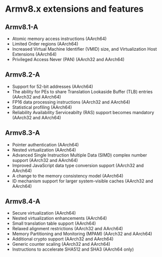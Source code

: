 # Armv8.x extensions and features

## Armv8.1-A

- Atomic memory access instructions (AArch64)
- Limited Order regions (AArch64)
- Increased Virtual Machine Identifier (VMID) size, and Virtualization Host Extensions (AArch64)
- Privileged Access Never (PAN) (AArch32 and AArch64)

## Armv8.2-A

- Support for 52-bit addresses (AArch64)
- The ability for PEs to share Translation Lookaside Buffer (TLB) entries (AArch32 and AArch64)
- FP16 data processing instructions (AArch32 and AArch64)
- Statistical profiling (AArch64)
- Reliability Availability Serviceabilty (RAS) support becomes mandatory (AArch32 and AArch64)

## Armv8.3-A

- Pointer authentication (AArch64)
- Nested virtualization (AArch64)
- Advanced Single Instruction Multiple Data (SIMD) complex number support (AArch32 and AArch64)
- Improved JavaScript data type conversion support (AArch32 and AArch64)
- A change to the memory consistency model (AArch64)
- ID mechanism support for larger system-visible caches (AArch32 and AArch64)

## Armv8.4-A

- Secure virtualization (AArch64)
- Nested virtualization enhancements (AArch64)
- Small translation table support (AArch64)
- Relaxed alignment restrictions (AArch32 and AArch64)
- Memory Partitioning and Monitoring (MPAM) (AArch32 and AArch64)
- Additional crypto support (AArch32 and AArch64)
- Generic counter scaling (AArch32 and AArch64)
- Instructions to accelerate SHA512 and SHA3 (AArch64 only)